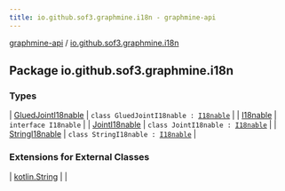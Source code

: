 ```yaml
---
title: io.github.sof3.graphmine.i18n - graphmine-api
---
```


[graphmine-api](../index.html) / [io.github.sof3.graphmine.i18n](./index.html)

## Package io.github.sof3.graphmine.i18n

### Types

| [GluedJointI18nable](-glued-joint-i18nable/index.html) | `class GluedJointI18nable : `[`I18nable`](-i18nable/index.html) |
| [I18nable](-i18nable/index.html) | `interface I18nable` |
| [JointI18nable](-joint-i18nable/index.html) | `class JointI18nable : `[`I18nable`](-i18nable/index.html) |
| [StringI18nable](-string-i18nable/index.html) | `class StringI18nable : `[`I18nable`](-i18nable/index.html) |

### Extensions for External Classes

| [kotlin.String](kotlin.-string/index.html) |  |

